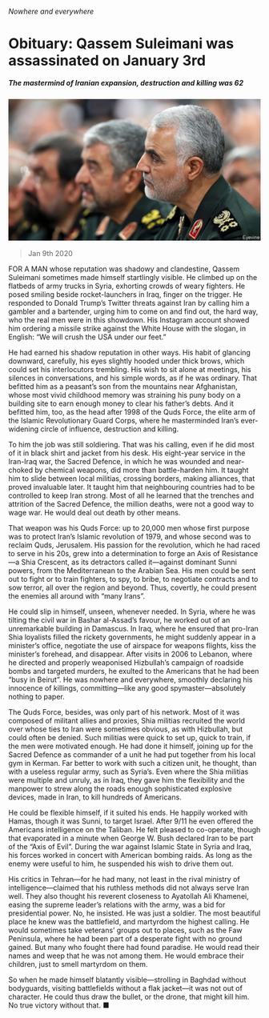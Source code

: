 ###### Nowhere and everywhere

# Obituary: Qassem Suleimani was assassinated on January 3rd 

##### The mastermind of Iranian expansion, destruction and killing was 62 

![image](images/20200111_OBP501.jpg) 

> Jan 9th 2020 

FOR A MAN whose reputation was shadowy and clandestine, Qassem Suleimani sometimes made himself startlingly visible. He climbed up on the flatbeds of army trucks in Syria, exhorting crowds of weary fighters. He posed smiling beside rocket-launchers in Iraq, finger on the trigger. He responded to Donald Trump’s Twitter threats against Iran by calling him a gambler and a bartender, urging him to come on and find out, the hard way, who the real men were in this showdown. His Instagram account showed him ordering a missile strike against the White House with the slogan, in English: “We will crush the USA under our feet.”

He had earned his shadow reputation in other ways. His habit of glancing downward, carefully, his eyes slightly hooded under thick brows, which could set his interlocutors trembling. His wish to sit alone at meetings, his silences in conversations, and his simple words, as if he was ordinary. That befitted him as a peasant’s son from the mountains near Afghanistan, whose most vivid childhood memory was straining his puny body on a building site to earn enough money to clear his father’s debts. And it befitted him, too, as the head after 1998 of the Quds Force, the elite arm of the Islamic Revolutionary Guard Corps, where he masterminded Iran’s ever-widening circle of influence, destruction and killing.


To him the job was still soldiering. That was his calling, even if he did most of it in black shirt and jacket from his desk. His eight-year service in the Iran-Iraq war, the Sacred Defence, in which he was wounded and near-choked by chemical weapons, did more than battle-harden him. It taught him to slide between local militias, crossing borders, making alliances, that proved invaluable later. It taught him that neighbouring countries had to be controlled to keep Iran strong. Most of all he learned that the trenches and attrition of the Sacred Defence, the million deaths, were not a good way to wage war. He would deal out death by other means.

That weapon was his Quds Force: up to 20,000 men whose first purpose was to protect Iran’s Islamic revolution of 1979, and whose second was to reclaim Quds, Jerusalem. His passion for the revolution, which he had raced to serve in his 20s, grew into a determination to forge an Axis of Resistance—a Shia Crescent, as its detractors called it—against dominant Sunni powers, from the Mediterranean to the Arabian Sea. His men could be sent out to fight or to train fighters, to spy, to bribe, to negotiate contracts and to sow terror, all over the region and beyond. Thus, covertly, he could present the enemies all around with “many Irans”.

He could slip in himself, unseen, whenever needed. In Syria, where he was tilting the civil war in Bashar al-Assad’s favour, he worked out of an unremarkable building in Damascus. In Iraq, where he ensured that pro-Iran Shia loyalists filled the rickety governments, he might suddenly appear in a minister’s office, negotiate the use of airspace for weapons flights, kiss the minister’s forehead, and disappear. After visits in 2006 to Lebanon, where he directed and properly weaponised Hizbullah’s campaign of roadside bombs and targeted murders, he exulted to the Americans that he had been “busy in Beirut”. He was nowhere and everywhere, smoothly declaring his innocence of killings, committing—like any good spymaster—absolutely nothing to paper.

The Quds Force, besides, was only part of his network. Most of it was composed of militant allies and proxies, Shia militias recruited the world over whose ties to Iran were sometimes obvious, as with Hizbullah, but could often be denied. Such militias were quick to set up, quick to train, if the men were motivated enough. He had done it himself, joining up for the Sacred Defence as commander of a unit he had put together from his local gym in Kerman. Far better to work with such a citizen unit, he thought, than with a useless regular army, such as Syria’s. Even where the Shia militias were multiple and unruly, as in Iraq, they gave him the flexibility and the manpower to strew along the roads enough sophisticated explosive devices, made in Iran, to kill hundreds of Americans.

He could be flexible himself, if it suited his ends. He happily worked with Hamas, though it was Sunni, to target Israel. After 9/11 he even offered the Americans intelligence on the Taliban. He felt pleased to co-operate, though that evaporated in a minute when George W. Bush declared Iran to be part of the “Axis of Evil”. During the war against Islamic State in Syria and Iraq, his forces worked in concert with American bombing raids. As long as the enemy were useful to him, he suspended his wish to drive them out.

His critics in Tehran—for he had many, not least in the rival ministry of intelligence—claimed that his ruthless methods did not always serve Iran well. They also thought his reverent closeness to Ayatollah Ali Khamenei, easing the supreme leader’s relations with the army, was a bid for presidential power. No, he insisted. He was just a soldier. The most beautiful place he knew was the battlefield, and martyrdom the highest calling. He would sometimes take veterans’ groups out to places, such as the Faw Peninsula, where he had been part of a desperate fight with no ground gained. But many who fought there had found paradise. He would read their names and weep that he was not among them. He would embrace their children, just to smell martyrdom on them.

So when he made himself blatantly visible—strolling in Baghdad without bodyguards, visiting battlefields without a flak jacket—it was not out of character. He could thus draw the bullet, or the drone, that might kill him. No true victory without that. ■

